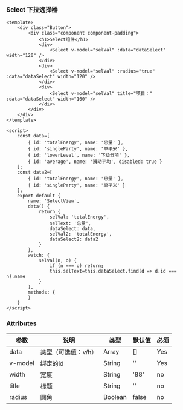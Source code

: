 ### Select 下拉选择器

<template>
    <div class="Button">
        <div class="component component-padding">
            <h1>Select组件</h1>
            <div>
                <Select v-model="selVal" :data="dataSelect" width="120" />
            </div>
            <div style="font-size: 16px;">
                <br><br>
            </div>
            <div>
                <Select v-model="selVal" :radius="true" :data="dataSelect" width="120" />
            </div>
            <div style="font-size: 16px;">
                <br><br>
            </div>
            <div>
                <Select v-model="selVal" title="项目：" :data="dataSelect" width="160" />
            </div>
        </div>
    </div>
</template>

<script>
    const data=[
        { id: 'totalEnergy', name: '总量' },
        { id: 'singleParty', name: '单平米' },
        { id: 'lowerLevel', name: '下级分项' },
        { id: 'average', name: '滑动平均', disabled: true }
    ];
    const data2=[
        { id: 'totalEnergy', name: '总量' },
        { id: 'singleParty', name: '单平米' }
    ];
    export default {
        name: 'SelectView',
        data() {
            return {
                selVal: 'totalEnergy',
                selText: '总量',
                dataSelect: data,
                selVal2: 'totalEnergy',
                dataSelect2: data2
            }
        },
        watch: {
            selVal(n, o) {
                if (n === o) return;
                this.selText=this.dataSelect.find(d => d.id === n).name
            }
        },
        methods: {
        }
    }
</script>


```vue
<template>
    <div class="Button">
        <div class="component component-padding">
            <h1>Select组件</h1>
            <div>
                <Select v-model="selVal" :data="dataSelect" width="120" />
            </div>
            <div>
                <Select v-model="selVal" :radius="true" :data="dataSelect" width="120" />
            </div>
            <div>
                <Select v-model="selVal" title="项目：" :data="dataSelect" width="160" />
            </div>
        </div>
    </div>
</template>

<script>
    const data=[
        { id: 'totalEnergy', name: '总量' },
        { id: 'singleParty', name: '单平米' },
        { id: 'lowerLevel', name: '下级分项' },
        { id: 'average', name: '滑动平均', disabled: true }
    ];
    const data2=[
        { id: 'totalEnergy', name: '总量' },
        { id: 'singleParty', name: '单平米' }
    ];
    export default {
        name: 'SelectView',
        data() {
            return {
                selVal: 'totalEnergy',
                selText: '总量',
                dataSelect: data,
                selVal2: 'totalEnergy',
                dataSelect2: data2
            }
        },
        watch: {
            selVal(n, o) {
                if (n === o) return;
                this.selText=this.dataSelect.find(d => d.id === n).name
            }
        },
        methods: {
        }
    }
</script>

```

### Attributes

| 参数     | 说明  | 类型    | 默认值  | 必须    |
| ------- | ---- | ------ | ------- | ------ |
| data    | 类型（可选值：v/h） | Array | [] | Yes     |
| v-model    | 绑定的id | String | '' | Yes     |
| width   | 宽度 | String | '88' | no     |
| title   | 标题 | String | '' | no     |
| radius   | 圆角 | Boolean | false | no     |